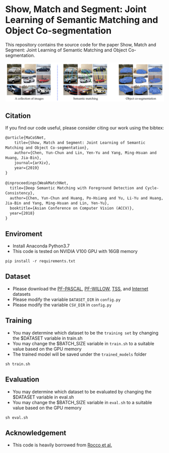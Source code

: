 # Show, Match and Segment: Joint Learning of Semantic Matching and Object Co-segmentation

This repository contains the source code for the paper Show, Match and Segment: Joint Learning of Semantic Matching and Object Co-segmentation.

<img src="img/teaser.png" width="1000">

## Citation
If you find our code useful, please consider citing our work using the bibtex:
```
@article{MaCoSNet,
    title={Show, Match and Segment: Joint Learning of Semantic Matching and Object Co-segmentation},
    author={Chen, Yun-Chun and Lin, Yen-Yu and Yang, Ming-Hsuan and Huang, Jia-Bin},
    journal={arXiv},
    year={2019}
}

@inproceedings{WeakMatchNet,
  title={Deep Semantic Matching with Foreground Detection and Cycle-Consistency},
  author={Chen, Yun-Chun and Huang, Po-Hsiang and Yu, Li-Yu and Huang, Jia-Bin and Yang, Ming-Hsuan and Lin, Yen-Yu},
  booktitle={Asian Conference on Computer Vision (ACCV)},
  year={2018}
}
```

## Enviroment
 - Install Anaconda Python3.7
 - This code is tested on NVIDIA V100 GPU with 16GB memory
 
``` 
pip install -r requirements.txt
```

## Dataset
 - Please download the [PF-PASCAL](http://www.di.ens.fr/willow/research/proposalflow/dataset/PF-dataset-PASCAL.zip), [PF-WILLOW](http://www.di.ens.fr/willow/research/proposalflow/dataset/PF-dataset.zip), [TSS](https://drive.google.com/file/d/0B-VxeI7PlJE1U3FyTGVpbUFtcjg/view?usp=sharing), and [Internet](http://people.csail.mit.edu/mrub/ObjectDiscovery/ObjectDiscovery-data.zip) datasets
 - Please modify the variable `DATASET_DIR` in `config.py` 
 - Please modify the variable `CSV_DIR` in `config.py`



## Training
 - You may determine which dataset to be the `training set` by changing the $DATASET variable in train.sh
 - You may change the $BATCH_SIZE variable in `train.sh` to a suitable value based on the GPU memory
 - The trained model will be saved under the `trained_models` folder
 
``` 
sh train.sh
```


## Evaluation
 - You may determine which dataset to be evaluated by changing the $DATASET variable in eval.sh
 - You may change the $BATCH_SIZE variable in `eval.sh` to a suitable value based on the GPU memory
 
``` 
sh eval.sh
```

## Acknowledgement
 - This code is heavily borrowed from [Rocco et al.](https://github.com/ignacio-rocco/weakalign)
